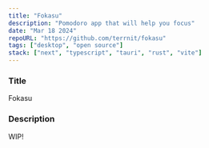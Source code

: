```yaml
---
title: "Fokasu"
description: "Pomodoro app that will help you focus"
date: "Mar 18 2024"
repoURL: "https://github.com/terrnit/fokasu"
tags: ["desktop", "open source"]
stack: ["next", "typescript", "tauri", "rust", "vite"]
---
```


### Title

Fokasu

### Description

WIP!
